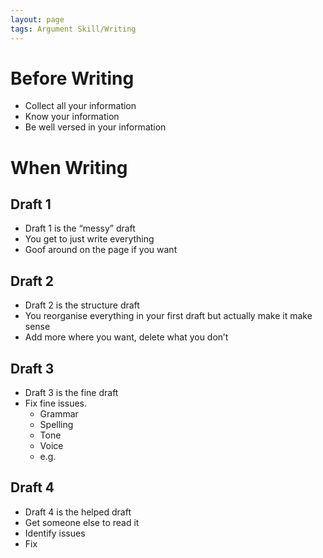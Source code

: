 ```yaml
---
layout: page
tags: Argument Skill/Writing
---
```


# Before Writing

- Collect all your information
- Know your information
- Be well versed in your information

# When Writing

## Draft 1

- Draft 1 is the “messy” draft
- You get to just write everything
- Goof around on the page if you want

## Draft 2

- Draft 2 is the structure draft
- You reorganise everything in your first draft but actually make it make sense
- Add more where you want, delete what you don’t

## Draft 3

- Draft 3 is the fine draft
- Fix fine issues.
    - Grammar
    - Spelling
    - Tone
    - Voice
    - e.g.

## Draft 4

- Draft 4 is the helped draft
- Get someone else to read it
- Identify issues
- Fix